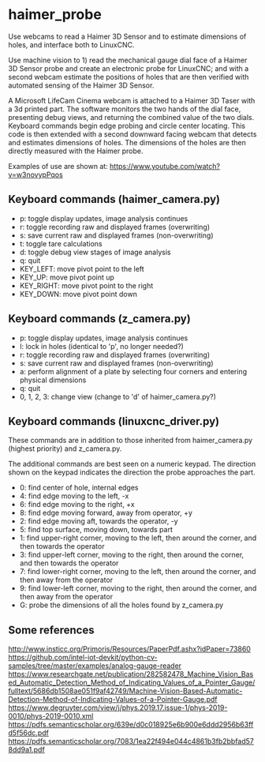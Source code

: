 # haimer_probe
Use webcams to read a Haimer 3D Sensor and to estimate dimensions of holes, and interface both to LinuxCNC.

Use machine vision to 1) read the mechanical gauge dial face of a Haimer 3D Sensor probe and create an electronic probe for LinuxCNC; and with a second webcam estimate the positions of holes that are then verified with automated sensing of the Haimer 3D Sensor.

A Microsoft LifeCam Cinema webcam is attached to a Haimer 3D Taser with a 3d printed part. The software monitors the two hands of the dial face, presenting debug views, and returning the combined value of the two dials. Keyboard commands begin edge probing and circle center locating. This code is then extended with a second downward facing webcam that detects and estimates dimensions of holes. The dimensions of the holes are then directly measured with the Haimer probe.

Examples of use are shown at: https://www.youtube.com/watch?v=w3novypPqos

## Keyboard commands (haimer_camera.py)
* p: toggle display updates, image analysis continues
* r: toggle recording raw and displayed frames (overwriting)
* s: save current raw and displayed frames (non-overwriting)
* t: toggle tare calculations
* d: toggle debug view stages of image analysis
* q: quit
* KEY_LEFT: move pivot point to the left
* KEY_UP: move pivot point up
* KEY_RIGHT: move pivot point to the right
* KEY_DOWN: move pivot point down

## Keyboard commands (z_camera.py)
* p: toggle display updates, image analysis continues
* l: lock in holes (identical to 'p', no longer needed?)
* r: toggle recording raw and displayed frames (overwriting)
* s: save current raw and displayed frames (non-overwriting)
* a: perform alignment of a plate by selecting four corners and entering physical dimensions
* q: quit
* 0, 1, 2, 3: change view (change to 'd' of haimer_camera.py?)

## Keyboard commands (linuxcnc_driver.py)
These commands are in addition to those inherited from haimer_camera.py (highest priority) and z_camera.py.

The additional commands are best seen on a numeric keypad. The direction shown on the keypad indicates the direction the probe approaches the part.

* 0: find center of hole, internal edges
* 4: find edge moving to the left, -x
* 6: find edge moving to the right, +x
* 8: find edge moving forward, away from operator, +y
* 2: find edge moving aft, towards the operator, -y
* 5: find top surface, moving down, towards part
* 1: find upper-right corner, moving to the left, then around the corner, and then towards the operator
* 3: find upper-left corner, moving to the right, then around the corner, and then towards the operator
* 7: find lower-right corner, moving to the left, then around the corner, and then away from the operator
* 9: find lower-left corner, moving to the right, then around the corner, and then away from the operator
* G: probe the dimensions of all the holes found by z_camera.py

## Some references
http://www.insticc.org/Primoris/Resources/PaperPdf.ashx?idPaper=73860
https://github.com/intel-iot-devkit/python-cv-samples/tree/master/examples/analog-gauge-reader
https://www.researchgate.net/publication/282582478_Machine_Vision_Based_Automatic_Detection_Method_of_Indicating_Values_of_a_Pointer_Gauge/fulltext/5686db1508ae051f9af42749/Machine-Vision-Based-Automatic-Detection-Method-of-Indicating-Values-of-a-Pointer-Gauge.pdf
https://www.degruyter.com/view/j/phys.2019.17.issue-1/phys-2019-0010/phys-2019-0010.xml
https://pdfs.semanticscholar.org/639e/d0c018925e6b900e6ddd2956b63ffd5f56dc.pdf
https://pdfs.semanticscholar.org/7083/1ea22f494e044c4861b3fb2bbfad578dd9a1.pdf
